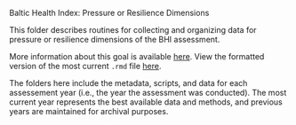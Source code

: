 Baltic Health Index: Pressure or Resilience Dimensions

This folder describes routines for collecting and organizing data for pressure or resilience dimensions of the BHI assessment.

More information about this goal is available [here](https://github.com/OHI-Science/bhi-prep/tree/master/ref/goal_summaries/SPP.Rmd). 
View the formatted version of the most current `.rmd` file [here](https://github.com/OHI-Science/bhi-prep/tree/master/data/SPP/v2019/spp_data.rmd).

The folders here include the metadata, scripts, and data for each assessement year (i.e., the year the assessment was conducted). The most current year represents the best available data and methods, and previous years are maintained for archival purposes.

